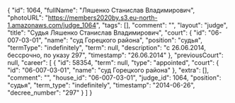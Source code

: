 {
    "id": 1064,
    "fullName": "Ляшенко Станислав Владимирович",
    "photoURL": "https://members2020by.s3.eu-north-1.amazonaws.com/judge_1064",
    "tags": [],
    "comment": "",
    "layout": "judge",
    "title": "Судья Ляшенко Станислав Владимирович",
    "court": {
        "id": "06-007-03-01",
        "name": "суд Горецкого района",
        "position": "судья",
        "termType": "indefinitely",
        "term": null,
        "description": "c 26.06.2014, бессрочно, по указу 297",
        "timestamp": "26.06.2014"
    },
    "previousCourt": null,
    "career": [
        {
            "id": 58354,
            "term": null,
            "type": "appointed",
            "court": {
                "id": "06-007-03-01",
                "name": "суд Горецкого района"
            },
            "extra": [],
            "comment": "",
            "house_id": "06-007-03-01",
            "judge_id": 1064,
            "position": "судья",
            "term_type": "indefinitely",
            "timestamp": "2014-06-26",
            "decree_number": "297"
        }
    ]
}